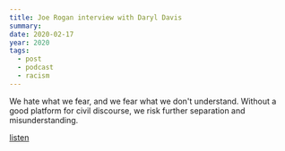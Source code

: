 ```yaml
---
title: Joe Rogan interview with Daryl Davis
summary: 
date: 2020-02-17
year: 2020
tags:
  - post
  - podcast
  - racism
---
```

We hate what we fear, and we fear what we don't understand. Without a good platform for civil discourse, we risk further separation and misunderstanding.

[listen](http://podcasts.joerogan.net/podcasts/daryl-davis)
